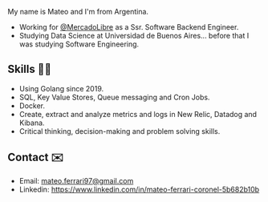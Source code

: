 My name is Mateo and I'm from Argentina.

* Working for [@MercadoLibre](https://www.mercadolibre.com) as a Ssr. Software Backend Engineer.
* Studying Data Science at Universidad de Buenos Aires... before that I was studying Software Engineering.

## Skills 👨‍🔬
* Using Golang since 2019.
* SQL, Key Value Stores, Queue messaging and Cron Jobs.
* Docker.
* Create, extract and analyze metrics and logs in New Relic, Datadog and Kibana.
* Critical thinking, decision-making and problem solving skills.

## Contact ✉️

* Email: mateo.ferrari97@gmail.com
* Linkedin: https://www.linkedin.com/in/mateo-ferrari-coronel-5b682b10b
